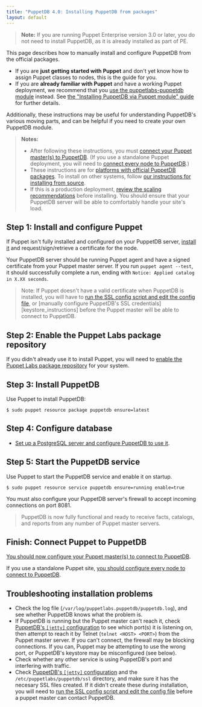 ```yaml
---
title: "PuppetDB 4.0: Installing PuppetDB from packages"
layout: default
---
```


[connect_master]: ./connect_puppet_master.html
[connect_apply]: ./connect_puppet_apply.html
[ssl_script]: ./install_from_source.html#step-3-option-a-run-the-ssl-configuration-script
[configure_postgres]: ./configure.html#using-postgresql
[configure_heap]: ./configure.html#configuring-the-java-heap-size
[configure_jetty]: ./configure.html#jetty-http-settings
[requirements]: ./index.html#standard-install-rhel-centos-debian-ubuntu-or-fedora
[module]: ./install_via_module.html

> **Note:** If you are running Puppet Enterprise version 3.0 or later, you do
> not need to install PuppetDB, as it is already installed as part of PE.

This page describes how to manually install and configure PuppetDB from the
official packages.

* If you are **just getting started with Puppet** and don't yet know how to
  assign Puppet classes to nodes, this is the guide for you.
* If you are **already familiar with Puppet** and have a working Puppet
  deployment, we recommend that you [use the puppetlabs-puppetdb module][module]
  instead. See [the "Installing PuppetDB via Puppet module" guide][module] for
  further details.

Additionally, these instructions may be useful for understanding PuppetDB's
various moving parts, and can be helpful if you need to create your own PuppetDB
module.

> **Notes:**
>
> * After following these instructions, you must
>   [connect your Puppet master(s) to PuppetDB][connect_master]. (If you use a
>   standalone Puppet deployment, you will need to
>   [connect every node to PuppetDB][connect_apply].)
> * These instructions are for
>   [platforms with official PuppetDB packages][requirements]. To install on
>   other systems, follow
>   [our instructions for installing from source](./install_from_source.html).
> * If this is a production deployment,
>   [review the scaling recommendations](./scaling_recommendations.html) before
>   installing. You should ensure that your PuppetDB server will be able to
>   comfortably handle your site's load.

Step 1: Install and configure Puppet
-----

If Puppet isn't fully installed and configured on your PuppetDB server,
[install it][installpuppet] and request/sign/retrieve a certificate for the
node.

[installpuppet]: /puppet/latest/reference/install_pre.html

Your PuppetDB server should be running Puppet agent and have a signed
certificate from your Puppet master server. If you run `puppet agent --test`, it
should successfully complete a run, ending with `Notice: Applied catalog in X.XX
seconds`.

> Note: If Puppet doesn't have a valid certificate when PuppetDB is installed,
> you will have to
> [run the SSL config script and edit the config file][ssl_script], or
> [manually configure PuppetDB's SSL credentials][keystore_instructions] before
> the Puppet master will be able to connect to PuppetDB.

Step 2: Enable the Puppet Labs package repository
-----

If you didn't already use it to install Puppet, you will need to
[enable the Puppet Labs package repository](/guides/puppetlabs_package_repositories.html)
for your system.

Step 3: Install PuppetDB
-----

Use Puppet to install PuppetDB:

    $ sudo puppet resource package puppetdb ensure=latest

Step 4: Configure database
-----

- [Set up a PostgreSQL server and configure PuppetDB to use it][configure_postgres].

Step 5: Start the PuppetDB service
-----

Use Puppet to start the PuppetDB service and enable it on startup.

    $ sudo puppet resource service puppetdb ensure=running enable=true

You must also configure your PuppetDB server's firewall to accept incoming
connections on port 8081.

> PuppetDB is now fully functional and ready to receive facts, catalogs, and
> reports from any number of Puppet master servers.

Finish: Connect Puppet to PuppetDB
-----

[You should now configure your Puppet master(s) to connect to PuppetDB][connect_master].

If you use a standalone Puppet site,
[you should configure every node to connect to PuppetDB][connect_apply].

Troubleshooting installation problems
-----

* Check the log file (`/var/log/puppetlabs.puppetdb/puppetdb.log`), and see
  whether PuppetDB knows what the problem is.
* If PuppetDB is running but the Puppet master can't reach it, check
  [PuppetDB's `[jetty]` configuration][configure_jetty] to see which port(s) it
  is listening on, then attempt to reach it by Telnet (`telnet <HOST> <PORT>`)
  from the Puppet master server. If you can't connect, the firewall may be
  blocking connections. If you can, Puppet may be attempting to use the wrong
  port, or PuppetDB's keystore may be misconfigured (see below).
* Check whether any other service is using PuppetDB's port and interfering with
  traffic.
* Check [PuppetDB's `[jetty]` configuration][configure_jetty] and the
  `/etc/puppetlabs/puppetdb/ssl` directory, and make sure it has the necesary
  SSL files created. If it didn't create these during installation, you will
  need to [run the SSL config script and edit the config file][ssl_script]
  before a puppet master can contact PuppetDB.

